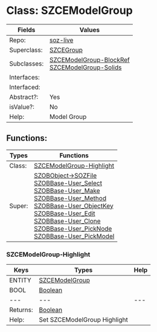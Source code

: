 
# Class:	SZCEModelGroup

| Fields | Values |
| --------- | --------- |
| Repo: | [soz-live](/repos/soz-live.html) |
| Superclass: | [SZCEGroup](SZCEGroup.html) |
| Subclasses: | [SZCEModelGroup-BlockRef](SZCEModelGroup-BlockRef.html) <br> [SZCEModelGroup-Solids](SZCEModelGroup-Solids.html) |
| Interfaces: |  |
| Interfaced: |  |
| Abstract?: | Yes |
| isValue?: | No |
| Help: | Model Group |


## Functions:

| Types | Functions |
| --------- | --------- |
| Class: | [SZCEModelGroup-Highlight](#SZCEModelGroup-Highlight) |
| Super: | [SZOBObject->SOZFile](SZOBObject.html) <br> [SZOBBase-User_Select](SZOBBase.html) <br> [SZOBBase-User_Make](SZOBBase.html) <br> [SZOBBase-User_Method](SZOBBase.html) <br> [SZOBBase-User_ObjectKey](SZOBBase.html) <br> [SZOBBase-User_Edit](SZOBBase.html) <br> [SZOBBase-User_Clone](SZOBBase.html) <br> [SZOBBase-User_PickNode](SZOBBase.html) <br> [SZOBBase-User_PickModel](SZOBBase.html) |


### SZCEModelGroup-Highlight

| Keys | Types | Help |
| --------- | --------- | --------- |
| ENTITY | [SZCEModelGroup](SZCEModelGroup.html) |  |
| BOOL | [Boolean](Boolean.html) |  |
| --- | --- | --- |
| Returns: | [Boolean](Boolean.html) |
| Help: | Set SZCEModelGroup Highlight |

